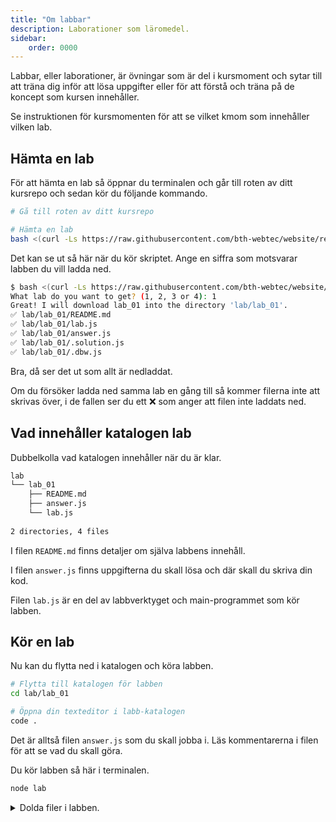 ```yaml
---
title: "Om labbar" 
description: Laborationer som läromedel.
sidebar:
    order: 0000
---
```


Labbar, eller laborationer, är övningar som är del i kursmoment och sytar till att träna dig inför att lösa uppgifter eller för att förstå och träna på de koncept som kursen innehåller.

Se instruktionen för kursmomenten för att se vilket kmom som innehåller vilken lab.



## Hämta en lab

För att hämta en lab så öppnar du terminalen och går till roten av ditt kursrepo och sedan kör du följande kommando.

```bash title="Gå till kursrepot och hämta en lab."
# Gå till roten av ditt kursrepo

# Hämta en lab
bash <(curl -Ls https://raw.githubusercontent.com/bth-webtec/website/refs/heads/main/src/content/docs/laromaterial/lab/download_lab.bash)
```

Det kan se ut så här när du kör skriptet. Ange en siffra som motsvarar labben du vill ladda ned.

```bash title="Ladda ned en lab."
$ bash <(curl -Ls https://raw.githubusercontent.com/bth-webtec/website/refs/heads/main/src/content/docs/laromaterial/lab/download_lab.bash)
What lab do you want to get? (1, 2, 3 or 4): 1
Great! I will download lab_01 into the directory 'lab/lab_01'.
✅ lab/lab_01/README.md
✅ lab/lab_01/lab.js
✅ lab/lab_01/answer.js
✅ lab/lab_01/.solution.js
✅ lab/lab_01/.dbw.js
```

Bra, då ser det ut som allt är nedladdat.

Om du försöker ladda ned samma lab en gång till så kommer filerna inte att skrivas över, i de fallen ser du ett ❌ som anger att filen inte laddats ned.



## Vad innehåller katalogen lab

Dubbelkolla vad katalogen innehåller när du är klar.

```bash title="Kontrollera vad lab-katalogen innehåller."
lab                    
└── lab_01             
    ├── README.md      
    ├── answer.js      
    └── lab.js         
                       
2 directories, 4 files 
```

I filen `README.md` finns detaljer om själva labbens innehåll.

I filen `answer.js` finns uppgifterna du skall lösa och där skall du skriva din kod.

Filen `lab.js` är en del av labbverktyget och main-programmet som kör labben.




## Kör en lab

Nu kan du flytta ned i katalogen och köra labben.

```bash title="Flytta ned till katalogen för labben"
# Flytta till katalogen för labben
cd lab/lab_01

# Öppna din texteditor i labb-katalogen 
code .
```

Det är alltså filen `answer.js` som du skall jobba i. Läs kommentarerna i filen för att se vad du skall göra.

Du kör labben så här i terminalen.

```bash title="Kör labben"
node lab
```



<details>

<summary>Dolda filer i labben.</summary>

Det finns också ett par dolda filer i katalogen, de börjar med en punkt i filnamnet. 

```bash title="Lab-katalogens dolda filer."
$ tree -a lab             
lab                       
└── lab_01                
    ├── .dbw.js           
    ├── .solution.js      
    ├── README.md         
    ├── answer.js         
    ├── lab.html          
    └── lab.js            
                          
2 directories, 6 files    
```

Filen `.dbw.js` är en del av labbverktyget.

Filen `.answer.js` innehåller lösningsförslag till labben. Titta inte i den om du verkligen inte behöver.

För skojs skull kan du provköra och se om lösningsfilen ger rätt svar till labben.

```bash title="Kör lösnignsfilen för labben"
node lab -s
```

</details>

